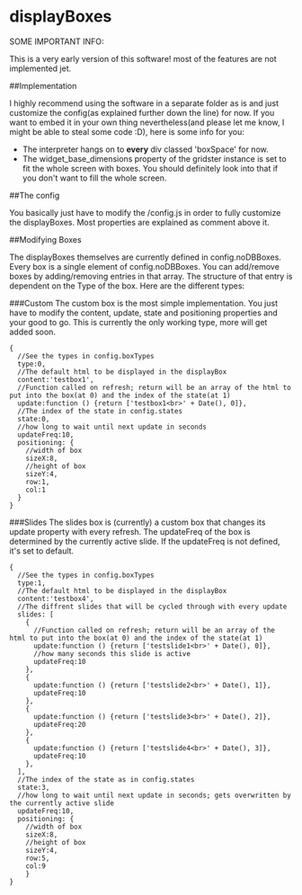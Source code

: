 # displayBoxes

SOME IMPORTANT INFO:

This is a very early version of this software! most of the features are not implemented jet.

##Implementation

I highly recommend using the software in a separate folder as is and just customize the config(as explained further down the line) for now. If you want to embed it in your own thing nevertheless(and please let me know, I might be able to steal some code :D), here is some info for you:
- The interpreter hangs on to **every** div classed 'boxSpace' for now.
- The widget_base_dimensions property of the gridster instance is set to fit the whole screen with boxes. You should definitely look into that if you don't want to fill the whole screen.

##The config

You basically just have to modify the /config.js in order to fully customize the displayBoxes. Most properties are explained as comment above it.

##Modifying Boxes

The displayBoxes themselves are currently defined in config.noDBBoxes. Every box is a single element of config.noDBBoxes. You can add/remove boxes by adding/removing entries in that array. The structure of that entry is dependent on the Type of the box. Here are the different types:

###Custom
The custom box is the most simple implementation. You just have to modify the content, update, state and positioning properties and your good to go.
This is currently the only working type, more will get added soon.

```
{
  //See the types in config.boxTypes
  type:0,
  //The default html to be displayed in the displayBox
  content:'testbox1',
  //Function called on refresh; return will be an array of the html to put into the box(at 0) and the index of the state(at 1)
  update:function () {return ['testbox1<br>' + Date(), 0]},
  //The index of the state in config.states
  state:0,
  //how long to wait until next update in seconds
  updateFreq:10,
  positioning: {
    //width of box
    sizeX:8,
    //height of box
    sizeY:4,
    row:1,
    col:1
  }
}
```

###Slides
The slides box is (currently) a custom box that changes its update property with every refresh. The updateFreq of the box is determined by the currently active slide. If the updateFreq is not defined, it's set to default.

```
{
  //See the types in config.boxTypes
  type:1,
  //The default html to be displayed in the displayBox
  content:'testbox4',
  //The diffrent slides that will be cycled through with every update
  slides: [
    {
      //Function called on refresh; return will be an array of the html to put into the box(at 0) and the index of the state(at 1)
      update:function () {return ['testslide1<br>' + Date(), 0]},
      //how many seconds this slide is active
      updateFreq:10
    },
    {
      update:function () {return ['testslide2<br>' + Date(), 1]},
      updateFreq:10
    },
    {
      update:function () {return ['testslide3<br>' + Date(), 2]},
      updateFreq:20
    },
    {
      update:function () {return ['testslide4<br>' + Date(), 3]},
      updateFreq:10
    },
  ],
  //The index of the state as in config.states
  state:3,
  //how long to wait until next update in seconds; gets overwritten by the currently active slide
  updateFreq:10,
  positioning: {
    //width of box
    sizeX:8,
    //height of box
    sizeY:4,
    row:5,
    col:9
    }
}
```